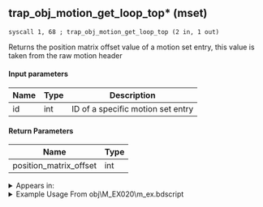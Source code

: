 ## trap_obj_motion_get_loop_top* (mset)

`syscall 1, 68 ; trap_obj_motion_get_loop_top (2 in, 1 out)`

Returns the position matrix offset value of a motion set entry, this value is taken from the raw motion header

#### Input parameters
| Name | Type | Description
|------|------|------------
| id   | int   | ID of a specific motion set entry


#### Return Parameters
| Name | Type
|------|-----
| position_matrix_offset   | int   


<details>
	<summary>Appears in:</summary>
| filename | Entity (obj)
|----------|-------------
| obj\M_EX020\m_ex.bdscript       | ((M) Shadow)          
| obj\M_EX020_NM\m_ex.bdscript       | ((M) Shadow (NM))          
| obj\M_EX020_NM_RAW\m_ex.bdscript       | ((M) Shadow (NM) (RAW))          
| obj\M_EX020_RAW\m_ex.bdscript       | ((M) Shadow (RAW))          
| obj\M_EX020_WI\m_ex.bdscript       | ((M) Shadow (WI))          
| obj\M_EX020_WI_RAW\m_ex.bdscript       | ((M) Shadow (WI) (RAW))          
| obj\M_EX420\m_ex.bdscript       | ((M) Neoshadow)          
| obj\M_EX420_NM\m_ex.bdscript       | ((M) Neoshadow (NM))          
| obj\M_EX990\m_ex.bdscript       | ((M) Dusk)          

</details>

<details>
	<summary>Example Usage From obj\M_EX020\m_ex.bdscript</summary>
```
L2835:
 popToSp 0
 pushFromFSp 0
 gosub 8, L1845
 pushImm 1
 popToWp W0
 pushFromFSp 0
 pushImm 3
 syscall 1, 70 ; trap_obj_set_flag (2 in, 0 out)
 pushFromFSp 0
 pushImm 1
 syscall 1, 70 ; trap_obj_set_flag (2 in, 0 out)
 pushFromFSp 0
 fetchValue 4
 pushImm 161
 pushImmf 0
 syscall 1, 11 ; trap_sysobj_motion_start (3 in, 0 out)
 pushFromFSp 0
 pushImm -1
 syscall 1, 68 ; trap_obj_motion_get_loop_top (2 in, 1 out)
 popToSp 8
 pushImmf 0
 popToSp 4
```
</details>


